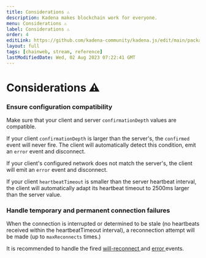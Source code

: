 ```yaml
---
title: Considerations ⚠️
description: Kadena makes blockchain work for everyone.
menu: Considerations ⚠️
label: Considerations ⚠️
order: 4
editLink: https://github.com/kadena-community/kadena.js/edit/main/packages/libs/chainweb-stream-client/README.md
layout: full
tags: [chainweb, stream, reference]
lastModifiedDate: Wed, 02 Aug 2023 07:22:41 GMT
---
```


# Considerations ⚠️

### Ensure configuration compatibility

Make sure that your client and server `confirmationDepth` values are compatible.

If your client `confirmationDepth` is larger than the server's, the `confirmed`
event will never fire. The client will automatically detect this condition, emit
an `error` event and disconnect.

If your client's configured network does not match the server's, the client will
emit an `error` event and disconnect.

If your client `heartbeatTimeout` is smaller than the server heartbeat interval,
the client will automatically adapt its heartbeat timeout to 2500ms larger than
the server value.

### Handle temporary and permanent connection failures

When the connection is interrupted or determined to be stale (no heartbeats
received within the heartbeatTimeout interval), a reconnection attempt will be
made (up to `maxReconnects` times.)

It is recommended to handle the fired [will-reconnect ]() and
[error ](/chainweb/stream-client/events#error) events.
